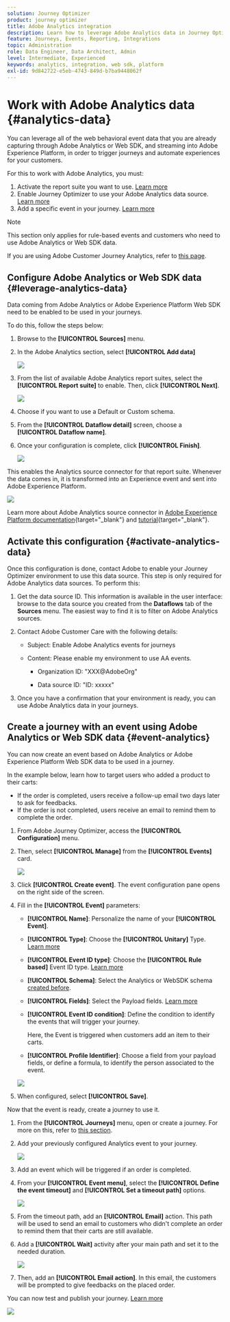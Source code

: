 ```yaml
---
solution: Journey Optimizer
product: journey optimizer
title: Adobe Analytics integration
description: Learn how to leverage Adobe Analytics data in Journey Optimizer
feature: Journeys, Events, Reporting, Integrations
topic: Administration
role: Data Engineer, Data Architect, Admin
level: Intermediate, Experienced
keywords: analytics, integration, web sdk, platform
exl-id: 9d842722-e5eb-4743-849d-b7ba9448062f
---
```

# Work with Adobe Analytics data {#analytics-data}

You can leverage all of the web behavioral event data  that you are already capturing through Adobe Analytics or Web SDK, and streaming into Adobe Experience Platform, in order to trigger journeys and automate experiences for your customers.

For this to work with Adobe Analytics, you must:

1. Activate the report suite you want to use. [Learn more](#leverage-analytics-data)
1. Enable Journey Optimizer to use your Adobe Analytics data source. [Learn more](#activate-analytics-data)
1. Add a specific event in your journey. [Learn more](#event-analytic)

>[!NOTE]
>
>This section only applies for rule-based events and customers who need to use Adobe Analytics or Web SDK data.
> 
>If you are using Adobe Customer Journey Analytics, refer to [this page](../reports/cja-ajo.md).
>

## Configure Adobe Analytics or Web SDK data {#leverage-analytics-data}

Data coming from Adobe Analytics or Adobe Experience Platform Web SDK need to be enabled to be used in your journeys.

To do this, follow the steps below:

1. Browse to the **[!UICONTROL Sources]** menu.

1. In the Adobe Analytics section, select **[!UICONTROL Add data]**

    ![](assets/ajo-aa_1.png)

1. From the list of available Adobe Analytics report suites, select the **[!UICONTROL Report suite]** to enable. Then, click **[!UICONTROL Next]**.

    ![](assets/ajo-aa_2.png)

1. Choose if you want to use a Default or Custom schema.

1. From the **[!UICONTROL Dataflow detail]** screen, choose a **[!UICONTROL Dataflow name]**.

1. Once your configuration is complete, click **[!UICONTROL Finish]**. 

    ![](assets/ajo-aa_3.png)

This enables the Analytics source connector for that report suite. Whenever the data comes in, it is transformed into an Experience event and sent into Adobe Experience Platform. 

![](assets/ajo-aa_4.png)

Learn more about Adobe Analytics source connector in  [Adobe Experience Platform documentation](https://experienceleague.adobe.com/docs/experience-platform/sources/connectors/adobe-applications/analytics.html){target="_blank"} and [tutorial](https://experienceleague.adobe.com/docs/experience-platform/sources/ui-tutorials/create/adobe-applications/analytics.html){target="_blank"}.

## Activate this configuration {#activate-analytics-data}

Once this configuration is done, contact Adobe to enable your Journey Optimizer environment to use this data source. This step is only required for Adobe Analytics data sources. To perform this:

1. Get the data source ID. This information is available in the user interface: browse to the data source you created from the **Dataflows** tab of the **Sources** menu. The easiest way to find it is to filter on Adobe Analytics sources.
1. Contact Adobe Customer Care with the following details:
    
    * Subject: Enable Adobe Analytics events for journeys

    * Content: Please enable my environment to use AA events. 
        
        * Organization ID: "XXX@AdobeOrg"
        
        * Data source ID: "ID: xxxxx"

1. Once you have a confirmation that your environment is ready, you can use Adobe Analytics data in your journeys.

## Create a journey with an event using Adobe Analytics or Web SDK data {#event-analytics}

You can now create an event based on Adobe Analytics or Adobe Experience Platform Web SDK data to be used in a journey.

In the example below, learn how to target users who added a product to their carts:

* If the order is completed, users receive a follow-up email two days later to ask for feedbacks.
* If the order is not completed, users receive an email to remind them to complete the order.

1. From Adobe Journey Optimizer, access the **[!UICONTROL Configuration]** menu. 

1. Then, select **[!UICONTROL Manage]** from the **[!UICONTROL Events]** card.

    ![](assets/ajo-aa_5.png)

1. Click **[!UICONTROL Create event]**. The event configuration pane opens on the right side of the screen.

1. Fill in the **[!UICONTROL Event]** parameters:

    * **[!UICONTROL Name]**: Personalize the name of your **[!UICONTROL Event]**.
    * **[!UICONTROL Type]**: Choose the **[!UICONTROL Unitary]** Type. [Learn more](../event/about-events.md)
    * **[!UICONTROL Event ID type]**: Choose the **[!UICONTROL Rule based]** Event ID type. [Learn more](../event/about-events.md#event-id-type)
    * **[!UICONTROL Schema]**: Select the Analytics or WebSDK schema [created before](#leverage-analytics-data).
    * **[!UICONTROL Fields]**: Select the Payload fields. [Learn more](../event/about-creating.md#define-the-payload-fields)
    * **[!UICONTROL Event ID condition]**: Define the condition to identify the events that will trigger your journey. 
        
        Here, the Event is triggered when customers add an item to their carts.
    * **[!UICONTROL Profile Identifier]**: Choose a field from your payload fields, or define a formula, to identify the person associated to the event.

    ![](assets/ajo-aa_6.png)

1. When configured, select **[!UICONTROL Save]**.

Now that the event is ready, create a journey to use it.

1. From the **[!UICONTROL Journeys]** menu, open or create a journey. For more on this, refer to [this section](../building-journeys/journey-gs.md).

1. Add your previously configured Analytics event to your journey.

    ![](assets/ajo-aa_8.png)

1. Add an event which will be triggered if an order is completed.

1. From your **[!UICONTROL Event menu]**, select the **[!UICONTROL Define the event timeout]** and **[!UICONTROL Set a timeout path]** options.

    ![](assets/ajo-aa_9.png)

1. From the timeout path, add an **[!UICONTROL Email]** action. This path will be used to send an email to customers who didn't complete an order to remind them that their carts are still available.

1. Add a **[!UICONTROL Wait]** activity after your main path and set it to the needed duration.

    ![](assets/ajo-aa_10.png)

1. Then, add an **[!UICONTROL Email action]**. In this email, the customers will be prompted to give feedbacks on the placed order.

You can now test and publish your journey. [Learn more](../building-journeys/publishing-the-journey.md)

![](assets/ajo-aa_7.png)
